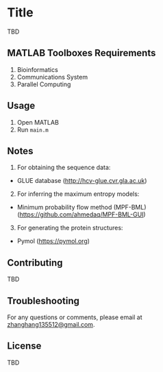 # Title

TBD

## MATLAB Toolboxes Requirements
1. Bioinformatics
2. Communications System
3. Parallel Computing  

## Usage
1. Open MATLAB
2. Run ```main.m```

## Notes
1. For obtaining the sequence data:
  * GLUE database (http://hcv-glue.cvr.gla.ac.uk)
2. For inferring the maximum entropy models:
  * Minimum probability flow method (MPF-BML) (https://github.com/ahmedaq/MPF-BML-GUI)
3. For generating the protein structures:
  * Pymol (https://pymol.org)
 
## Contributing

TBD

## Troubleshooting
For any questions or comments, please email at zhanghang135512@gmail.com. 

## License

TBD
